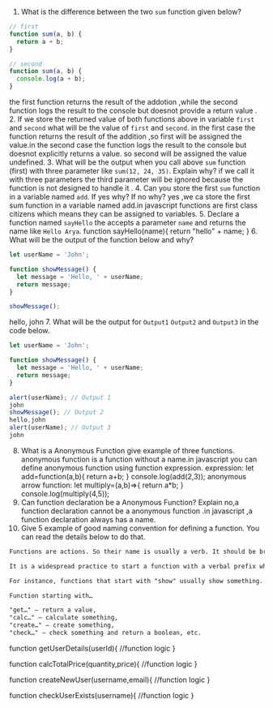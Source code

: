 1. What is the difference between the two `sum` function given below?

```js
// first
function sum(a, b) {
  return a + b;
}

// second
function sum(a, b) {
  console.log(a + b);
}
```
the first function returns the result of the addotion ,while the second function logs the result to the console but doesnot provide a return value .
2. If we store the returned value of both functions above in variable `first` and `second` what will be the value of `first` and `second`.
in the first case the function returns the result of the addition ,so first will be assigned the value.in the second case the function logs the result to the console but doesnot explicitly returns a value. so second will be assigned the value undefined.
3. What will be the output when you call above `sum` function (first) with three parameter like `sum(12, 24, 35)`. Explain why?
if we call it with three parameters the third parameter will be ignored because the function is not designed to handle it .
4. Can you store the first `sum` function in a variable named `add`. If yes why? If no why?
yes ,we ca store the first sum function in a variable named add.in javascript functions are first class citizens which means they can be assigned to variables.
5. Declare a function named `sayHello` the accepts a parameter `name` and returns the name like `Hello Arya`.
function sayHello(name){
  return "hello" + name;
}
6. What will be the output of the function below and why?

```js
let userName = 'John';

function showMessage() {
  let message = 'Hello, ' + userName;
  return message;
}

showMessage();
```
hello, john
7. What will be the output for `Output1` `Output2` and `Output3` in the code below.

```js
let userName = 'John';

function showMessage() {
  let message = 'Hello, ' + userName;
  return message;
}

alert(userName); // Output 1
john
showMessage(); // Output 2
hello,john
alert(userName); // Output 3
john
```

8. What is a Anonymous Function give example of three functions.
anonymous function is a function without a name.in javascript you can define anonymous function using function expression.
expression:
let add=function(a,b){
  return a+b;
}
console.log(add(2,3));
anonymous arrow function:
let multiply=(a,b)=>{
  return a*b;
}
console.log(multiply(4,5));
9. Can function declaration be a Anonymous Function? Explain
no,a function declaration cannot be a anonymous function .in javascript ,a function declaration always has a name.
10. Give 5 example of good naming convention for defining a function. You can read the details below to do that.

```md
Functions are actions. So their name is usually a verb. It should be brief, as accurate as possible and describe what the function does, so that someone reading the code gets an indication of what the function does.

It is a widespread practice to start a function with a verbal prefix which vaguely describes the action. There must be an agreement within the team on the meaning of the prefixes.

For instance, functions that start with "show" usually show something.

Function starting with…

"get…" – return a value,
"calc…" – calculate something,
"create…" – create something,
"check…" – check something and return a boolean, etc.
```
function getUserDetails(userId){
  //function logic
}

function calcTotalPrice(quantity,price){
  //function logic
}

function createNewUser(username,email){
  //function logic
}

function checkUserExists(username){
  //function logic
}